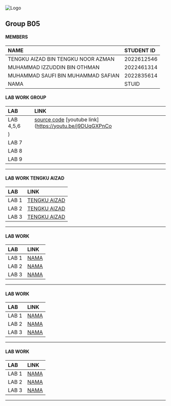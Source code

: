 
![Logo](https://media2.giphy.com/media/v1.Y2lkPTc5MGI3NjExa2VycHB6aTJkd2drNTNoZnRvOWp2NHM4dnp5cmd6NjkzNG9uaThvbyZlcD12MV9pbnRlcm5hbF9naWZfYnlfaWQmY3Q9Zw/Lopx9eUi34rbq/giphy.webp)
## Group B05

#### MEMBERS



| NAME | STUDENT ID                |
| :-------- | :------------------------- |
| TENGKU AIZAD BIN TENGKU NOOR AZMAN | 2022612546|
| MUHAMMAD IZZUDDIN BIN OTHMAN | 2022461314|
| MUHAMMAD SAUFI BIN MUHAMMAD SAFIAN | 2022835614|
| NAMA | STUID|


#### LAB WORK GROUP

| LAB |               LINK     |
| :--------|     :-------      |
| LAB 4,5,6     |[source code](https://github.com/MSaufi23/flutter-firebase) [youtube link](https://youtu.be/j9DUqGXPnCo
)|
| LAB 7         |          |
| LAB 8         |          |
| LAB 9         |          |

_____________________________________________________________________________________________________________

#### LAB WORK TENGKU AIZAD


| LAB |               LINK     |
| :--------|     :-------      |
| LAB 1           |    [TENGKU AIZAD](https://t.me/c/1268048899/34297?thread=33987)|
| LAB 2           |    [TENGKU AIZAD](https://t.me/c/1268048899/34228?thread=33988)|
| LAB 3           |    [TENGKU AIZAD](https://www.youtube.com/watch?v=K4DOyUvqLDU) |

______________________________________________________________________________________________________________

#### LAB WORK 


| LAB |               LINK     |
| :--------|     :-------      |
| LAB 1           |    [NAMA]()|
| LAB 2           |    [NAMA]()|
| LAB 3           |    [NAMA]()|

______________________________________________________________________________________________________________
#### LAB WORK 


| LAB |               LINK     |
| :--------|     :-------      |
| LAB 1           |    [NAMA]()|
| LAB 2           |    [NAMA]()|
| LAB 3           |    [NAMA]()|

______________________________________________________________________________________________________________
#### LAB WORK 


| LAB |               LINK     |
| :--------|     :-------      |
| LAB 1           |    [NAMA]()|
| LAB 2           |    [NAMA]()|
| LAB 3           |    [NAMA]()|

______________________________________________________________________________________________________________


